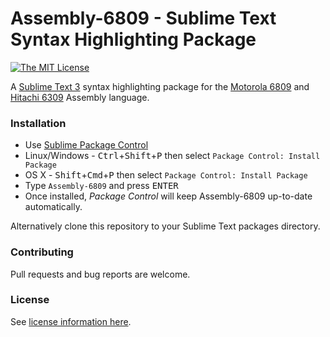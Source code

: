 # Assembly-6809 - Sublime Text Syntax Highlighting Package

[![The MIT License](https://img.shields.io/badge/license-MIT-green.svg?style=flat-square)](http://opensource.org/licenses/MIT)

A [Sublime Text 3][Sublime] syntax highlighting package for the [Motorola 6809][Motorola] and [Hitachi 6309][Hitachi] Assembly language.

### Installation
* Use [Sublime Package Control](http://wbond.net/sublime_packages/package_control "Sublime Package Control")
 * Linux/Windows - <kbd>Ctrl</kbd>+<kbd>Shift</kbd>+<kbd>P</kbd> then select `Package Control: Install Package`
 * OS X - <kbd>Shift</kbd>+<kbd>Cmd</kbd>+<kbd>P</kbd> then select `Package Control: Install Package`
* Type `Assembly-6809` and press <kbd>ENTER</kbd>
* Once installed, _Package Control_ will keep Assembly-6809 up-to-date automatically.

Alternatively clone this repository to your Sublime Text packages directory.

### Contributing

Pull requests and bug reports are welcome.

### License

See [license information here](LICENSE).

[Sublime]: https://www.sublimetext.com/
[Motorola]: https://en.wikipedia.org/wiki/Motorola_6809
[Hitachi]: https://en.wikipedia.org/wiki/Hitachi_6309

